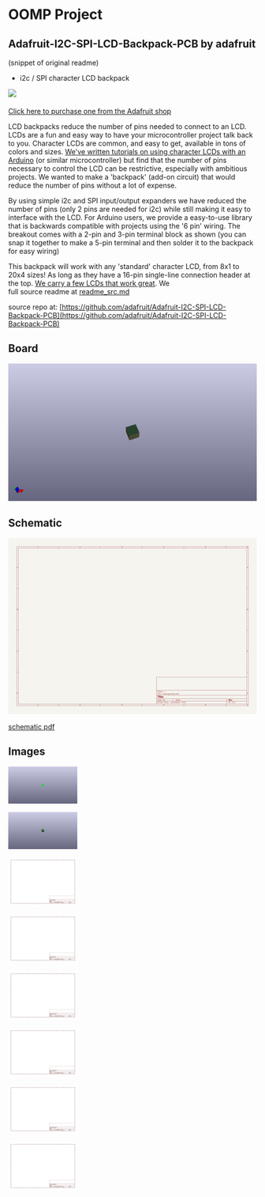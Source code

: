 # OOMP Project  
## Adafruit-I2C-SPI-LCD-Backpack-PCB  by adafruit  
  
(snippet of original readme)  
  
- i2c / SPI character LCD backpack  
  
<a href="http://www.adafruit.com/products/292"><img src="assets/292-10.jpg?raw=true" width="500px"><br/>  
Click here to purchase one from the Adafruit shop  
</a>  
  
LCD backpacks reduce the number of pins needed to connect to an LCD. LCDs are a fun and easy way to have your microcontroller project talk back to you. Character LCDs are common, and easy to get, available in tons of colors and sizes. [We've written tutorials on using character LCDs with an Arduino](http://learn.adafruit.com/character-lcds) (or similar microcontroller) but find that the number of pins necessary to control the LCD can be restrictive, especially with ambitious projects. We wanted to make a 'backpack' (add-on circuit) that would reduce the number of pins without a lot of expense.  
  
By using simple i2c and SPI input/output expanders we have reduced the number of pins (only 2 pins are needed for i2c) while still making it easy to interface with the LCD. For Arduino users, we provide a easy-to-use library that is backwards compatible with projects using the '6 pin' wiring. The breakout comes with a 2-pin and 3-pin terminal block as shown (you can snap it together to make a 5-pin terminal and then solder it to the backpack for easy wiring)  
  
This backpack will work with any 'standard' character LCD, from 8x1 to 20x4 sizes! As long as they have a 16-pin single-line connection header at the top. [We carry a few LCDs that work great](http://www.adafruit.com/category/63_96). We   
  full source readme at [readme_src.md](readme_src.md)  
  
source repo at: [https://github.com/adafruit/Adafruit-I2C-SPI-LCD-Backpack-PCB](https://github.com/adafruit/Adafruit-I2C-SPI-LCD-Backpack-PCB)  
## Board  
  
[![working_3d.png](working_3d_600.png)](working_3d.png)  
## Schematic  
  
[![working_schematic.png](working_schematic_600.png)](working_schematic.png)  
  
[schematic pdf](working_schematic.pdf)  
## Images  
  
[![working_3D_bottom.png](working_3D_bottom_140.png)](working_3D_bottom.png)  
  
[![working_3D_top.png](working_3D_top_140.png)](working_3D_top.png)  
  
[![working_assembly_page_01.png](working_assembly_page_01_140.png)](working_assembly_page_01.png)  
  
[![working_assembly_page_02.png](working_assembly_page_02_140.png)](working_assembly_page_02.png)  
  
[![working_assembly_page_03.png](working_assembly_page_03_140.png)](working_assembly_page_03.png)  
  
[![working_assembly_page_04.png](working_assembly_page_04_140.png)](working_assembly_page_04.png)  
  
[![working_assembly_page_05.png](working_assembly_page_05_140.png)](working_assembly_page_05.png)  
  
[![working_assembly_page_06.png](working_assembly_page_06_140.png)](working_assembly_page_06.png)  
